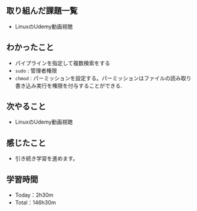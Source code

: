 ## 取り組んだ課題一覧
- LinuxのUdemy動画視聴
## わかったこと
- パイプラインを指定して複数検索をする
- `sudo` : 管理者権限
- `chmod` : パーミッションを設定する。パーミッションはファイルの読み取り書き込み実行を権限を付与することができる.
## 次やること
- LinuxのUdemy動画視聴
## 感じたこと
- 引き続き学習を進めます。
## 学習時間
- Today：2h30m
- Total：146h30m
